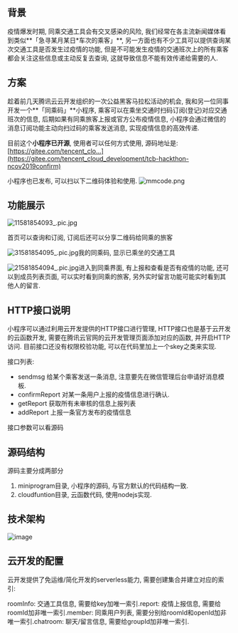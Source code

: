 

## 背景

疫情爆发时期, 同乘交通工具会有交叉感染的风险, 我们经常在各主流新闻媒体看到类似**「急寻某月某日*车次的乘客」**, 另一方面也有不少工具可以提供查询某次交通工具是否发生过疫情的功能, 但是不可能发生疫情的交通班次上的所有乘客都会关注这些信息或主动反复去查询, 这就导致信息不能有效传递给需要的人.

## 方案

趁着前几天腾讯云云开发组织的一次公益黑客马拉松活动的机会, 我和另一位同事开发一个**「同乘码」**小程序, 乘客可以在乘坐交通时扫码订阅(登记)对应交通班次的信息, 后期如果有同乘旅客上报或官方公布疫情信息, 小程序会通过微信的消息订阅功能主动向扫过码的乘客发送消息, 实现疫情信息的高效传递.

目前这个**小程序已开源**, 使用者可以任何方式使用, 源码地址是:[https://gitee.com/tencent_clo...](https://gitee.com/tencent_cloud_development/tcb-hackthon-ncov2019confirm)

小程序也已发布, 可以扫以下二维码体验和使用. <img referrerpolicy="no-referrer" data-src="/img/bVbDtBS" src="https://cdn.segmentfault.com/v-5e154194/global/img/squares.svg" alt="mmcode.png" title="mmcode.png">

## 功能展示

<img referrerpolicy="no-referrer" data-src="/img/bVbDtJF" src="https://cdn.segmentfault.com/v-5e154194/global/img/squares.svg" alt="11581854093_.pic.jpg" title="11581854093_.pic.jpg">

首页可以查询和订阅, 订阅后还可以分享二维码给同乘的旅客

<img referrerpolicy="no-referrer" data-src="/img/bVbDtJH" src="https://cdn.segmentfault.com/v-5e154194/global/img/squares.svg" alt="31581854095_.pic.jpg" title="31581854095_.pic.jpg">我的同乘码, 显示已乘坐的交通工具

<img referrerpolicy="no-referrer" data-src="/img/bVbDtJJ" src="https://cdn.segmentfault.com/v-5e154194/global/img/squares.svg" alt="21581854094_.pic.jpg" title="21581854094_.pic.jpg">进入到同乘界面, 有上报和查看是否有疫情的功能, 还可以到成员列表页面, 可以实时看到同乘的旅客, 另外实时留言功能可能实时看到其他人的留言.

## HTTP接口说明

小程序可以通过利用云开发提供的HTTP接口进行管理, HTTP接口也是基于云开发的云函数开发, 需要在腾讯云官网的云开发管理页面添加对应的函数, 并开启HTTP访问. 目前接口还没有权限校验功能, 可以在代码里加上一个skey之类来实现.

接口列表:

*  sendmsg 给某个乘客发送一条消息, 注意要先在微信管理后台申请好消息模板.
*  confirmReport 对某一条用户上报的疫情信息进行确认.
*  getReport 获取所有未审核的信息上报列表
*  addReport 上报一条官方发布的疫情信息

接口参数可以看源码

## 源码结构

源码主要分成两部分

1. miniprogram目录, 小程序的源码, 与官方默认的代码结构一致.
2. cloudfuntion目录, 云函数代码, 使用nodejs实现.

## 技术架构

<img referrerpolicy="no-referrer" data-src="https://ask.qcloudimg.com/draft/1333088/kn2p6njw6c.png?imageView2/2/w/1620" src="https://cdn.segmentfault.com/v-5e154194/global/img/squares.svg" alt="image" title="image">

## 云开发的配置

云开发提供了免运维/简化开发的serverless能力, 需要创建集合并建立对应的索引:

roomInfo: 交通工具信息, 需要给key加唯一索引.report: 疫情上报信息, 需要给roomId加非唯一索引.member: 同乘用户列表, 需要分别给roomId和openId加非唯一索引.chatroom: 聊天/留言信息, 需要给groupId加非唯一索引.
